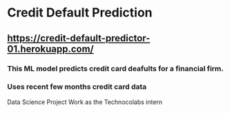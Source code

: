 # Credit Default Prediction
## https://credit-default-predictor-01.herokuapp.com/
### This ML model predicts credit card deafults for a financial firm.
### Uses recent few months credit card data
Data Science Project Work as the Technocolabs intern
